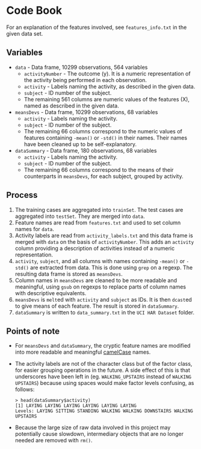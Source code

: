 Code Book
=========

For an explanation of the features involved, see `features_info.txt` in the given data set.

Variables
---------
* `data` - Data frame, 10299 observations, 564 variables
    * `activityNumber` - The outcome (y). It is a numeric representation of the activity being performed in each observation.
    * `activity` - Labels naming the activity, as described in the given data.
    * `subject` - ID number of the subject.
    * The remaining 561 columns are numeric values of the features (X), named as described in the given data.
* `meansDevs` - Data frame, 10299 observations, 68 variables
	* `activity` - Labels naming the activity.
	* `subject` - ID number of the subject.
	* The remaining 66 columns correspond to the numeric values of features containing `-mean()` or `-std()` in their names. Their names have been cleaned up to be self-explanatory.
* `dataSummary` - Data frame, 180 observations, 68 variables
	* `activity` - Labels naming the activity.
	* `subject` - ID number of the subject.
	* The remaining 66 columns correspond to the means of their counterparts in `meansDevs`, for each subject, grouped by activity.

Process
-------
1. The training cases are aggregated into `trainSet`. The test cases are aggregated into `testSet`. They are merged into `data`.
2. Feature names are read from `features.txt` and used to set column names for `data`.
3. Activity labels are read from `activity_labels.txt` and this data frame is merged with `data` on the basis of `activityNumber`. This adds an `activity` column providing a description of activities instead of a numeric representation.
4. `activity`, `subject`, and all columns with names containing `-mean()` or `-std()` are extracted from data. This is done using `grep` on a regexp. The resulting data frame is stored as `meansDevs`.
5. Column names in `meansDevs` are cleaned to be more readable and meaningful, using `gsub` on regexps to replace parts of column names with descriptive equivalents.
6. `meansDevs` is `melt`ed with `activity` and `subject` as IDs. It is then `dcast`ed to give means of each feature. The result is stored in `dataSummary`.
7. `dataSummary` is written to `data_summary.txt` in the `UCI HAR Dataset` folder.

Points of note
--------------
* For `meansDevs` and `dataSummary`, the cryptic feature names are modified into more readable and meaningful [camelCase](http://en.wikipedia.org/wiki/CamelCase) names.
* The activity labels are not of the character class but of the factor class, for easier grouping operations in the future. A side effect of this is that underscores have been left in (eg. `WALKING_UPSTAIRS` instead of `WALKING UPSTAIRS`) because using spaces would make factor levels confusing, as follows:

    ```
    > head(dataSummary$activity)
    [1] LAYING LAYING LAYING LAYING LAYING LAYING
    Levels: LAYING SITTING STANDING WALKING WALKING DOWNSTAIRS WALKING UPSTAIRS
    ```
* Because the large size of raw data involved in this project may potentially cause slowdown, intermediary objects that are no longer needed are removed with `rm()`.